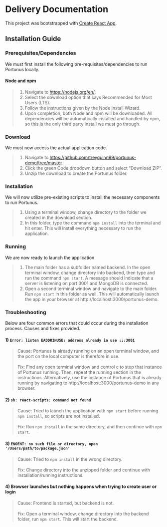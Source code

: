 # Delivery Documentation

This project was bootstrapped with [Create React App](https://github.com/facebook/create-react-app).

## Installation Guide

### Prerequisites/Dependencies

We must first install the following pre-requisites/dependencies to run Portunus locally.
#### Node and npm
  >1)	Navigate to https://nodejs.org/en/.
  >2)	Select the download option that says Recommended for Most Users (LTS).
  >3)	Follow the instructions given by the Node Install Wizard.
  >4)	Upon completion, both Node and npm will be downloaded.
All dependencies will be automatically installed and handled by npm, so this is the only third party install we must go through.

### Download
We must now access the actual application code.
  >1)	Navigate to https://github.com/treyquinn99/portunus-demo/tree/master.
  >2)	Click the green Code dropdown button and select “Download ZIP”.
  >3)	Unzip the download to create the Portunus folder. 

### Installation 
We will now utilize pre-existing scripts to install the necessary components to run Portunus.
  >1)	Using a terminal window, change directory to the folder we created in the download section.
  >2)	In this folder, type the command `npm install` into the terminal and hit enter. This will install everything necessary to run the application.

### Running
We are now ready to launch the application
  >1)	The main folder has a subfolder named backend. In the open terminal window, change directory into backend, then type and run the command `npm start`. A message should indicate that a server is listening on port 3001 and MongoDB is connected.
  >2)	Open a second terminal window and navigate to the main folder. Run `npm start` in this folder as well. This will automatically launch the app in your browser at http://localhost:3000/portunus-demo. 

### Troubleshooting
Below are four common errors that could occur during the installation process. Causes and fixes provided.

#### 1) `Error: listen EADDRINUSE: address already in use :::3001`
  >Cause: Portunus is already running on an open terminal window, and the port on the local computer is therefore in use.\
  \
  >Fix: Find any open terminal window and control c to stop that instance of Portunus running. Then, repeat the running section in the instructions. Alternatively, use the instance of Portunus that is already running by navigating to http://localhost:3000/portunus-demo in any browser.


#### 2) `sh: react-scripts: command not found`
  >Cause: Tried to launch the application with `npm start` before running `npm install`, so scripts are not installed.\
  \
  >Fix: Run `npm install` in the same directory, and then continue with `npm start`.


#### 3) `ENOENT: no such file or directory, open '/Users/path/to/package.json'`

  >Cause: Tried to `npm install` in the wrong directory.\
  \
  >Fix: Change directory into the unzipped folder and continue with installation/running instructions.

#### 4) Browser launches but nothing happens when trying to create user or login

  >Cause: Frontend is started, but backend is not.\
  \
  >Fix: Open a terminal window, change directory into the backend folder, run `npm start`. This will start the backend.









